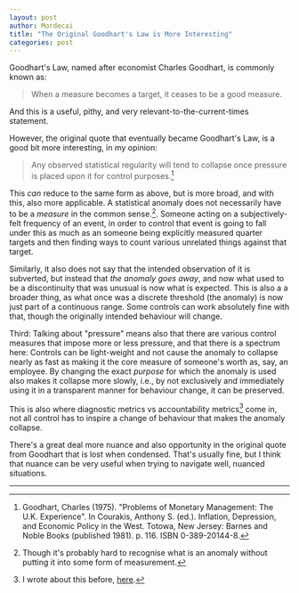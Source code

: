 ```yaml
---
layout: post
author: Mordecai
title: "The Original Goodhart's Law is More Interesting"
categories: post
---
```


Goodhart's Law, named after economist Charles Goodhart, is commonly known as:

> When a measure becomes a target, it ceases to be a good measure.

And this is a useful, pithy, and very relevant-to-the-current-times statement.

However, the original quote that eventually became Goodhart's Law, is a good bit
more interesting, in my opinion:

> Any observed statistical regularity will tend to collapse once pressure is
> placed upon it for control purposes.[^1]

This *can* reduce to the same form as above, but is more broad, and with this,
also more applicable. A statistical anomaly does not necessarily have to be a
*measure* in the common sense.[^2]. Someone acting on a subjectively-felt
frequency of an event, in order to control that event is going to fall under
this as much as an someone being explicitly measured quarter targets and then
finding ways to count various unrelated things against that target.

Similarly, it also does not say that the intended observation of it is
subverted, but instead that *the anomaly goes away*, and now what used to be a
discontinuity that was unusual is now what is expected. This is also a a broader
thing, as what once was a discrete threshold (the anomaly) is now just part of a
continuous range. Some controls can work absolutely fine with that, though the
originally intended behaviour will change.

Third: Talking about "pressure" means also that there are various control
measures that impose more or less pressure, and that there is a spectrum here:
Controls can be light-weight and not cause the anomaly to collapse nearly as
fast as making it the core measure of someone's worth as, say, an employee.
By changing the exact *purpose* for which the anomaly is used also makes it
collapse more slowly, i.e., by not exclusively and immediately using it in a
transparent manner for behaviour change, it can be preserved.

This is also where diagnostic metrics vs accountability metrics[^3] come in, not
all control has to inspire a change of behaviour that makes the anomaly
collapse.

There's a great deal more nuance and also opportunity in the original quote from
Goodhart that is lost when condensed. That's usually fine, but I think that
nuance can be very useful when trying to navigate well, nuanced situations.

---

[^1]: Goodhart, Charles (1975). "Problems of Monetary Management: The U.K. Experience". In Courakis, Anthony S. (ed.). Inflation, Depression, and Economic Policy in the West. Totowa, New Jersey: Barnes and Noble Books (published 1981). p. 116. ISBN 0-389-20144-8.

[^2]: Though it's probably hard to recognise what is an anomaly without putting
    it into some form of measurement.

[^3]: I wrote about this before,
    [here](https://rambling.malignat.us/2022-08-27/lowstakes-and-highstakes-metrics).

